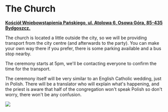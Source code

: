 <h1>The Church</h1>
<div class="map-pin">
    <a href="https://goo.gl/maps/aEmMT7dcigrc1UDn7" target="_blank"><p><b>Kościół Wniebowstąpienia Pańskiego, ul. Atolowa 6, Osowa Góra, 85-435 Bydgoszcz.</b></p></a>
</div>
<p>The church is located a little outside the city, so we will be providing transport from the city centre (and afterwards to the party). You can make your own way there if you prefer, there is some parking available and a bus stop nearby.
</p>
<p>The ceremony starts at 5pm, we'll be contacting everyone to confirm the time for the transport.</p>
<p>The ceremony itself will be very similar to an English Catholic wedding, just in Polish. There will be a translator who will explain what's happening, and the priest is aware that half of the congregation won't speak Polish so don't worry, there won't be any confusion.
</p>

<img class="wider" src="{{assets}}img/dance-crop.jpg">